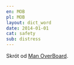 ```yaml
---
en: MOB
pl: MOB
layout: dict_word
date: 2014-01-01
cat: safety
sub: distress
---
```


Skrót od [Man OverBoard](/dict/m/man-overboard.html).